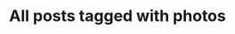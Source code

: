 ---
layout: tag
title: "All posts tagged with photos"
permalink: /weblog/tags/photos/
taxonomy: photos
---